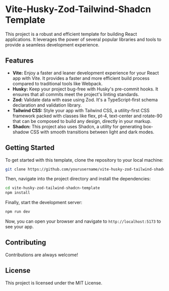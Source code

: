 # Vite-Husky-Zod-Tailwind-Shadcn Template

This project is a robust and efficient template for building React applications. It leverages the power of several popular libraries and tools to provide a seamless development experience.

## Features

- **Vite:** Enjoy a faster and leaner development experience for your React app with Vite. It provides a faster and more efficient build process compared to traditional tools like Webpack.
- **Husky:** Keep your project bug-free with Husky's pre-commit hooks. It ensures that all commits meet the project's linting standards.
- **Zod:** Validate data with ease using Zod. It's a TypeScript-first schema declaration and validation library.
- **Tailwind CSS:** Style your app with Tailwind CSS, a utility-first CSS framework packed with classes like flex, pt-4, text-center and rotate-90 that can be composed to build any design, directly in your markup.
- **Shadcn:** This project also uses Shadcn, a utility for generating box-shadow CSS with smooth transitions between light and dark modes.

## Getting Started

To get started with this template, clone the repository to your local machine:

```bash
git clone https://github.com/yourusername/vite-husky-zod-tailwind-shadcn-template.git
```
Then, navigate into the project directory and install the dependencies:
```bash
cd vite-husky-zod-tailwind-shadcn-template
npm install
```
Finally, start the development server:
```bash
npm run dev
```
Now, you can open your browser and navigate to `http://localhost:5173` to see your app.

## Contributing
Contributions are always welcome! 

## License
This project is licensed under the MIT License.
